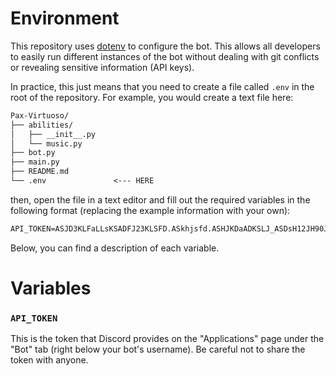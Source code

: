 # Environment

This repository uses [dotenv](https://pypi.org/project/python-dotenv/) to configure the bot. This allows all developers
to easily run different instances of the bot without dealing with git conflicts or revealing sensitive information (API keys).

In practice, this just means that you need to create a file called `.env` in the root of the repository.
For example, you would create a text file here:

```txt
Pax-Virtuoso/
├── abilities/
│   ├── __init__.py
│   └── music.py
├── bot.py
├── main.py
├── README.md
└── .env               <--- HERE
```

then, open the file in a text editor and fill out the required variables in the following format (replacing the example information with your own):

```txt
API_TOKEN=ASJD3KLFaLLsKSADFJ23KLSFD.ASkhjsfd.ASHJKDaADKSLJ_ASDsH12JH90JlpPASM23
```

Below, you can find a description of each variable.

# Variables

### `API_TOKEN`

This is the token that Discord provides on the "Applications" page under the "Bot" tab (right below your bot's username). Be careful not to share the token with anyone.
